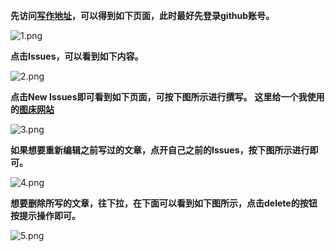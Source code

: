 **先访问[写作地址](https://github.com/hantianzhun/hantianzhun.github.io)，可以得到如下页面，此时最好先登录github账号。**

![1.png](https://wp-cdn.4ce.cn/v2/b4ff7c9e45871f76c9339.png)

**点击Issues，可以看到如下内容。**

![2.png](https://wp-cdn.4ce.cn/v2/88b774563940a237ffd83.png)

**点击New Issues即可看到如下页面，可按下图所示进行撰写。**
**这里给一个我使用的[图床网站](https://wp-cdn.4ce.cn/)**

![3.png](https://wp-cdn.4ce.cn/v2/45624a5550a011015d993.png)

**如果想要重新编辑之前写过的文章，点开自己之前的Issues，按下图所示进行即可。**

![4.png](https://wp-cdn.4ce.cn/v2/9cdfca4c59c7e56b1805c.png)

**想要删除所写的文章，往下拉，在下面可以看到如下图所示，点击delete的按钮按提示操作即可。**

![5.png](https://wp-cdn.4ce.cn/v2/e60eff8fa613c8032e9d4.png)